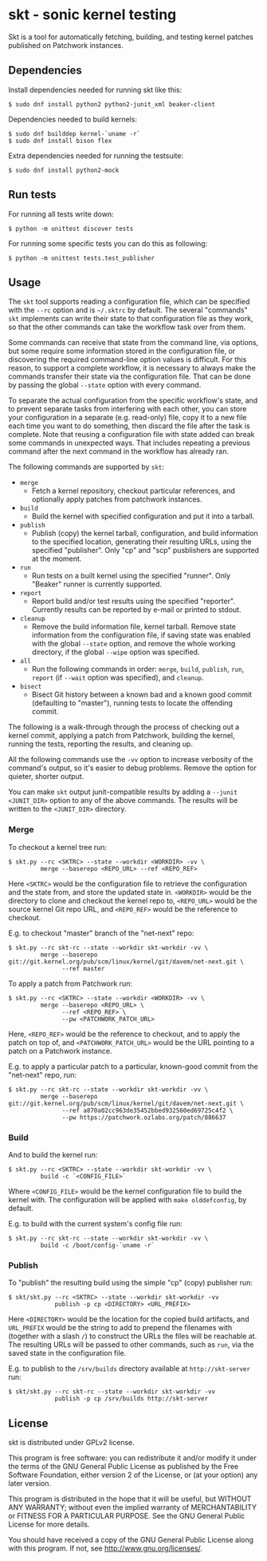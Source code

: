 skt - sonic kernel testing
==========================

Skt is a tool for automatically fetching, building, and testing kernel
patches published on Patchwork instances.

Dependencies
------------

Install dependencies needed for running skt like this:

    $ sudo dnf install python2 python2-junit_xml beaker-client

Dependencies needed to build kernels:

    $ sudo dnf builddep kernel-`uname -r`
    $ sudo dnf install bison flex

Extra dependencies needed for running the testsuite:

    $ sudo dnf install python2-mock

Run tests
---------

For running all tests write down:

    $ python -m unittest discover tests

For running some specific tests you can do this as following:

    $ python -m unittest tests.test_publisher

Usage
-----

The `skt` tool supports reading a configuration file, which can be specified
with the `--rc` option and is `~/.sktrc` by default. The several "commands"
`skt` implements can write their state to that configuration file as they
work, so that the other commands can take the workflow task over from them.

Some commands can receive that state from the command line, via options, but
some require some information stored in the configuration file, or discovering
the required command-line option values is difficult. For this reason, to
support a complete workflow, it is necessary to always make the commands
transfer their state via the configuration file. That can be done by passing
the global `--state` option with every command.

To separate the actual configuration from the specific workflow's state, and
to prevent separate tasks from interfering with each other, you can store your
configuration in a separate (e.g. read-only) file, copy it to a new file each
time you want to do something, then discard the file after the task is
complete. Note that reusing a configuration file with state added can break
some commands in unexpected ways. That includes repeating a previous command
after the next command in the workflow has already ran.

The following commands are supported by `skt`:

* `merge`
    - Fetch a kernel repository, checkout particular references, and
      optionally apply patches from patchwork instances.
* `build`
    - Build the kernel with specified configuration and put it into a tarball.
* `publish`
    - Publish (copy) the kernel tarball, configuration, and build information
      to the specified location, generating their resulting URLs, using the
      specified "publisher". Only "cp" and "scp" pusblishers are supported at
      the moment.
* `run`
    - Run tests on a built kernel using the specified "runner". Only
      "Beaker" runner is currently supported.
* `report`
    - Report build and/or test results using the specified "reporter".
      Currently results can be reported by e-mail or printed to stdout.
* `cleanup`
    - Remove the build information file, kernel tarball. Remove state
      information from the configuration file, if saving state was enabled
      with the global `--state` option, and remove the whole working directory,
      if the global `--wipe` option was specified.
* `all`
    - Run the following commands in order: `merge`, `build`, `publish`, `run`,
      `report` (if `--wait` option was specified), and `cleanup`.
* `bisect`
    - Bisect Git history between a known bad and a known good commit
      (defaulting to "master"), running tests to locate the offending commit.

The following is a walk-through through the process of checking out a kernel
commit, applying a patch from Patchwork, building the kernel, running the
tests, reporting the results, and cleaning up.

All the following commands use the `-vv` option to increase verbosity of the
command's output, so it's easier to debug problems. Remove the option for
quieter, shorter output.

You can make `skt` output junit-compatible results by adding a `--junit
<JUNIT_DIR>` option to any of the above commands. The results will be written
to the `<JUNIT_DIR>` directory.

### Merge

To checkout a kernel tree run:

    $ skt.py --rc <SKTRC> --state --workdir <WORKDIR> -vv \
             merge --baserepo <REPO_URL> --ref <REPO_REF>

Here `<SKTRC>` would be the configuration file to retrieve the configuration
and the state from, and store the updated state in. `<WORKDIR>` would be the
directory to clone and checkout the kernel repo to, `<REPO_URL>` would be the
source kernel Git repo URL, and `<REPO_REF>` would be the reference to
checkout.

E.g. to checkout "master" branch of the "net-next" repo:

    $ skt.py --rc skt-rc --state --workdir skt-workdir -vv \
             merge --baserepo git://git.kernel.org/pub/scm/linux/kernel/git/davem/net-next.git \
                   --ref master

To apply a patch from Patchwork run:

    $ skt.py --rc <SKTRC> --state --workdir <WORKDIR> -vv \
             merge --baserepo <REPO_URL> \
                   --ref <REPO_REF> \
                   --pw <PATCHWORK_PATCH_URL>

Here, `<REPO_REF>` would be the reference to checkout, and to apply the patch
on top of, and `<PATCHWORK_PATCH_URL>` would be the URL pointing to a patch on
a Patchwork instance.

E.g. to apply a particular patch to a particular, known-good commit from the
"net-next" repo, run:

    $ skt.py --rc skt-rc --state --workdir skt-workdir -vv \
             merge --baserepo git://git.kernel.org/pub/scm/linux/kernel/git/davem/net-next.git \
                   --ref a870a02cc963de35452bbed932560ed69725c4f2 \
                   --pw https://patchwork.ozlabs.org/patch/886637

### Build

And to build the kernel run:

    $ skt.py --rc <SKTRC> --state --workdir skt-workdir -vv \
             build -c `<CONFIG_FILE>`

Where `<CONFIG_FILE>` would be the kernel configuration file to build the
kernel with. The configuration will be applied with `make olddefconfig`, by
default.

E.g. to build with the current system's config file run:

    $ skt.py --rc skt-rc --state --workdir skt-workdir -vv \
             build -c /boot/config-`uname -r`

### Publish

To "publish" the resulting build using the simple "cp" (copy) publisher run:

    $ skt/skt.py --rc <SKTRC> --state --workdir skt-workdir -vv
                 publish -p cp <DIRECTORY> <URL_PREFIX>

Here `<DIRECTORY>` would be the location for the copied build artifacts, and
`URL_PREFIX` would be the string to add to prepend the filenames with
(together with a slash `/`) to construct the URLs the files will be reachable
at. The resulting URLs will be passed to other commands, such as `run`, via
the saved state in the configuration file.

E.g. to publish to the `/srv/builds` directory available at
`http://skt-server` run:

    $ skt/skt.py --rc skt-rc --state --workdir skt-workdir -vv
                 publish -p cp /srv/builds http://skt-server

License
-------
skt is distributed under GPLv2 license.

This program is free software: you can redistribute it and/or modify
it under the terms of the GNU General Public License as published by
the Free Software Foundation, either version 2 of the License, or
(at your option) any later version.

This program is distributed in the hope that it will be useful,
but WITHOUT ANY WARRANTY; without even the implied warranty of
MERCHANTABILITY or FITNESS FOR A PARTICULAR PURPOSE.  See the
GNU General Public License for more details.

You should have received a copy of the GNU General Public License
along with this program. If not, see <http://www.gnu.org/licenses/>.
